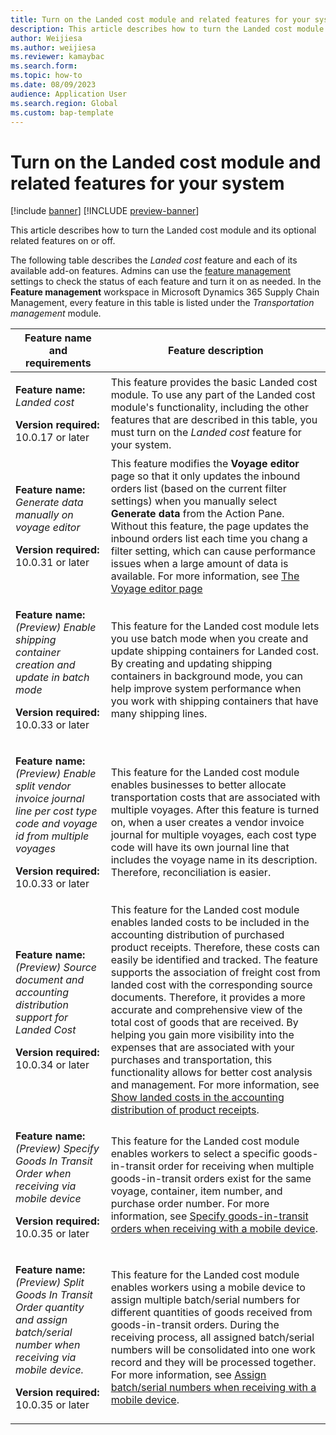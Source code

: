 ```yaml
---
title: Turn on the Landed cost module and related features for your system
description: This article describes how to turn the Landed cost module and its optional extra features on or off.
author: Weijiesa
ms.author: weijiesa
ms.reviewer: kamaybac
ms.search.form:
ms.topic: how-to
ms.date: 08/09/2023
audience: Application User
ms.search.region: Global
ms.custom: bap-template
---
```


# Turn on the Landed cost module and related features for your system

[!include [banner](../includes/banner.md)]
[!INCLUDE [preview-banner](../includes/preview-banner.md)]
<!-- KFM: Preview until further notice -->

This article describes how to turn the Landed cost module and its optional related features on or off.

The following table describes the *Landed cost* feature and each of its available add-on features. Admins can use the [feature management](../../fin-ops-core/fin-ops/get-started/feature-management/feature-management-overview.md) settings to check the status of each feature and turn it on as needed. In the **Feature management** workspace in Microsoft Dynamics 365 Supply Chain Management, every feature in this table is listed under the *Transportation management* module.

| Feature name and requirements | Feature description |
|---|---|
| <p>**Feature name:**<br>*Landed cost*</p><p>**Version required:**<br>10.0.17 or later</p> | This feature provides the basic Landed cost module. To use any part of the Landed cost module's functionality, including the other features that are described in this table, you must turn on the *Landed cost* feature for your system. |
| <p>**Feature name:**<br>*Generate data manually on voyage editor*</p><p>**Version required:**<br>10.0.31 or later</p> | This feature modifies the **Voyage editor** page so that it only updates the inbound orders list (based on the current filter settings) when you manually select **Generate data** from the Action Pane. Without this feature, the page updates the inbound orders list each time you chang a filter setting, which can cause performance issues when a large amount of data is available. For more information, see [The Voyage editor page](manage-voyages.md#voyage-editor) |
| <p>**Feature name:**<br>*(Preview) Enable shipping container creation and update in batch mode*</p><p>**Version required:**<br>10.0.33 or later</p> | This feature for the Landed cost module lets you use batch mode when you create and update shipping containers for Landed cost. By creating and updating shipping containers in background mode, you can help improve system performance when you work with shipping containers that have many shipping lines. |
| <p>**Feature name:**<br>*(Preview) Enable split vendor invoice journal line per cost type code and voyage id from multiple voyages*</p><p>**Version required:**<br>10.0.33 or later</p> | This feature for the Landed cost module enables businesses to better allocate transportation costs that are associated with multiple voyages. After this feature is turned on, when a user creates a vendor invoice journal for multiple voyages, each cost type code will have its own journal line that includes the voyage name in its description. Therefore, reconciliation is easier. |
| <p>**Feature name:**<br>*(Preview) Source document and accounting distribution support for Landed Cost*</p><p>**Version required:**<br>10.0.34 or later</p> | This feature for the Landed cost module enables landed costs to be included in the accounting distribution of purchased product receipts. Therefore, these costs can easily be identified and tracked. The feature supports the association of freight cost from landed cost with the corresponding source documents. Therefore, it provides a more accurate and comprehensive view of the total cost of goods that are received. By helping you gain more visibility into the expenses that are associated with your purchases and transportation, this functionality allows for better cost analysis and management. For more information, see [Show landed costs in the accounting distribution of product receipts](estimate-manage-landed-costs.md#source-doc-post). |
| <p>**Feature name:**<br>*(Preview) Specify Goods In Transit Order when receiving via mobile device*</p><p>**Version required:**<br>10.0.35 or later</p> | This feature for the Landed cost module enables workers to select a specific goods-in-transit order for receiving when multiple goods-in-transit orders exist for the same voyage, container, item number, and purchase order number. For more information, see [Specify goods-in-transit orders when receiving with a mobile device](in-transit-processing.md#specify-GIT-order).  |
| <p>**Feature name:**<br>*(Preview) Split Goods In Transit Order quantity and assign batch/serial number when receiving via mobile device.*</p><p>**Version required:**<br>10.0.35 or later</p> | This feature for the Landed cost module enables workers using a mobile device to assign multiple batch/serial numbers for different quantities of goods received from goods-in-transit orders. During the receiving process, all assigned batch/serial numbers will be consolidated into one work record and they will be processed together. For more information, see [Assign batch/serial numbers when receiving with a mobile device](in-transit-processing.md#batch-serial). |
